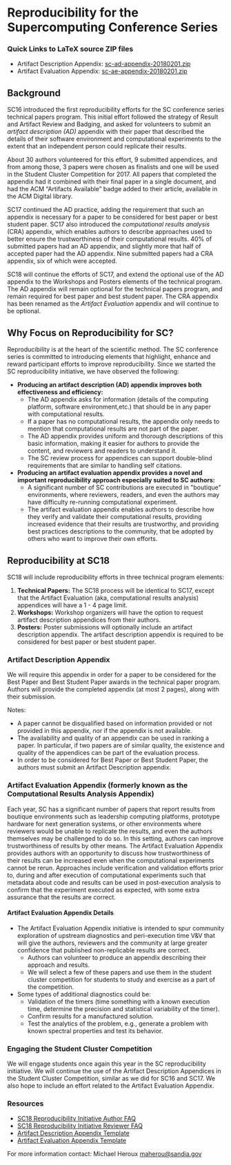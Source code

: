 # Reproducibility for the Supercomputing Conference Series

### Quick Links to LaTeX source ZIP files

- Artifact Description Appendix: [sc-ad-appendix-20180201.zip](https://collegeville.github.io/sc-reproducibility/sc-ad-appendix-20180201.zip)
- Artifact Evaluation Appendix: [sc-ae-appendix-20180201.zip](https://collegeville.github.io/sc-reproducibility/sc-ae-appendix-20180201.zip)


## Background
SC16 introduced the first reproducibility efforts for the SC conference series technical papers program. This initial effort followed the strategy of Result and Artifact Review and Badging, and asked for volunteers to submit an _artifact description (AD)_ appendix with their paper that described the details of their software environment and computational experiments to the extent that an independent person could replicate their results.

About 30 authors volunteered for this effort, 9 submitted appendices, and from among those, 3 papers were chosen as finalists and one will be used in the Student Cluster Competition for 2017. All papers that completed the appendix had it combined with their final paper in a single document, and had the ACM “Artifacts Available” badge added to their article, available in the ACM Digital library.

SC17 continued the AD practice, adding the requirement that such an appendix is necessary for a paper to be considered for best paper or best student paper.  SC17 also introduced the _computational results analysis_ (CRA) appendix, which enables authors to describe approaches used to better ensure the trustworthiness of their computational results.  40% of submitted papers had an AD appendix, and slightly more that half of accepted paper had the AD appendix.  Nine submitted papers had a CRA appendix, six of which were accepted.

SC18 will continue the efforts of SC17, and extend the optional use of the AD appendix to the Workshops and Posters elements of the technical program.  The AD appendix will remain optional for the technical papers program, and remain required for best paper and best student paper.  The CRA appendix has been renamed as the _Artifact Evaluation_ appendix and will continue to be optional.

## Why Focus on Reproducibility for SC?

Reproducibility is at the heart of the scientific method.  The SC conference series is committed to introducing elements that highlight, enhance and reward participant efforts to improve reproducibility.  Since we started the SC reproducibility initiative, we have observed the following:
- **Producing an artifact description (AD) appendix improves both effectiveness and efficiency:** 
  - The AD appendix asks for information (details of the computing platform, software environment,etc.) that should be in any paper with computational results.  
  - If a paper has no computational results, the appendix only needs to mention that computational results are not part of the paper.  
  - The AD appendix provides uniform and thorough descriptions of this basic information, making it easier for authors to provide the content, and reviewers and readers to understand it.
  - The SC review process for appendices can support double-blind requirements that are similar to handling self citations.
- **Producing an artifact evaluation appendix provides a novel and important reproducibility approach especially suited to SC authors:**
  - A significant number of SC contributions are executed in "boutique" environments, where reviewers, readers, and even the authors may have difficulty re-running computational experiment.
  - The artifact evaluation appendix enables authors to describe how they verify and validate their computational results, providing increased evidence that their results are trustworthy, and providing best practices descriptions to the community, that be adopted by others who want to improve their own efforts.
 
## Reproducibility at SC18

SC18 will include reproducibility efforts in three technical program elements:
1. **Technical Papers:** The SC18 process will be identical to SC17, except that the Artifact Evaluation (aka, computational results analysis) appendices will have a 1 - 4 page limit.
2. **Workshops:** Workshop organizers will have the option to request artifact description appendices from their authors.
3. **Posters:** Poster submissions will optionally include an artifact description appendix.  The artifact description appendix is required to be considered for best paper or best student paper.

### Artifact Description Appendix

We will require this appendix in order for a paper to be considered for the Best Paper and Best Student Paper awards in the technical paper program. Authors will provide the completed appendix (at most 2 pages), along with their submission.

Notes:

- A paper cannot be disqualified based on information provided or not provided in this appendix, nor if the appendix is not available.
- The availability and quality of an appendix can be used in ranking a paper. In particular, if two papers are of similar quality, the existence and quality of the appendices can be part of the evaluation process.
- In order to be considered for Best Paper or Best Student Paper, the authors must submit an Artifact Description appendix.

### Artifact Evaluation Appendix (formerly known as the Computational Results Analysis Appendix)
Each year, SC has a significant number of papers that report results from boutique environments such as leadership computing platforms, prototype hardware for next generation systems, or other environments where reviewers would be unable to replicate the results, and even the authors themselves may be challenged to do so. In this setting, authors can improve trustworthiness of results by other means. The Artifact Evaluation Appendix provides authors with an opportunity to discuss how trustworthiness of their results can be increased even when the computational experiments cannot be rerun. Approaches include verification and validation efforts prior to, during and after execution of computational experiments such that metadata about code and results can be used in post-execution analysis to confirm that the experiment executed as expected, with some extra assurance that the results are correct.

#### Artifact Evaluation Appendix Details
- The Artifact Evaluation Appendix initiative is intended to spur community exploration of upstream diagnostics and peri-execution time V&V that will give the authors, reviewers and the community at large greater confidence that published non-replicable results are correct.
  - Authors can volunteer to produce an appendix describing their approach and results.
  - We will select a few of these papers and use them in the student cluster competition for students to study and exercise as a part of the competition.
- Some types of additional diagnostics could be:
  - Validation of the timers (time something with a known execution time, determine the precision and statistical variability of the timer).
  - Confirm results for a manufactured solution.
  - Test the analytics of the problem, e.g., generate a problem with known spectral properties and test its behavior.

### Engaging the Student Cluster Competition
We will engage students once again this year in the SC reproducibility initiative. We will continue the use of the Artifact Description Appendices in the Student Cluster Competition, similar as we did for SC16 and SC17. We also hope to include an effort related to the Artifact Evaluation Appendix.

### Resources

- [SC18 Reproducibility Initiative Author FAQ](https://collegeville.github.io/sc-reproducibility/AuthorFAQ.html)
- [SC18 Reproducibility Initiative Reviewer FAQ](https://collegeville.github.io/sc-reproducibility/ReviewerFAQ.html)
- [Artifact Description Appendix Template](https://collegeville.github.io/sc-reproducibility/ArtifactDescriptionAppendixTemplate.html)
- [Artifact Evaluation Appendix Template](https://collegeville.github.io/sc-reproducibility/ArtifactEvaluationAppendixTemplate.html)

For more information contact: Michael Heroux <maherou@sandia.gov>
